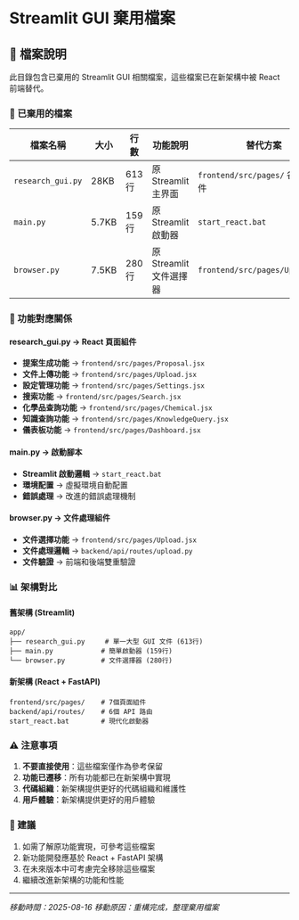 # Streamlit GUI 棄用檔案

## 📁 檔案說明

此目錄包含已棄用的 Streamlit GUI 相關檔案，這些檔案已在新架構中被 React 前端替代。

### 🚫 已棄用的檔案

| 檔案名稱 | 大小 | 行數 | 功能說明 | 替代方案 |
|----------|------|------|----------|----------|
| `research_gui.py` | 28KB | 613行 | 原 Streamlit 主界面 | `frontend/src/pages/` 各頁面組件 |
| `main.py` | 5.7KB | 159行 | 原 Streamlit 啟動器 | `start_react.bat` |
| `browser.py` | 7.5KB | 280行 | 原 Streamlit 文件選擇器 | `frontend/src/pages/Upload.jsx` |

### 🔄 功能對應關係

#### research_gui.py → React 頁面組件
- **提案生成功能** → `frontend/src/pages/Proposal.jsx`
- **文件上傳功能** → `frontend/src/pages/Upload.jsx`
- **設定管理功能** → `frontend/src/pages/Settings.jsx`
- **搜索功能** → `frontend/src/pages/Search.jsx`
- **化學品查詢功能** → `frontend/src/pages/Chemical.jsx`
- **知識查詢功能** → `frontend/src/pages/KnowledgeQuery.jsx`
- **儀表板功能** → `frontend/src/pages/Dashboard.jsx`

#### main.py → 啟動腳本
- **Streamlit 啟動邏輯** → `start_react.bat`
- **環境配置** → 虛擬環境自動配置
- **錯誤處理** → 改進的錯誤處理機制

#### browser.py → 文件處理組件
- **文件選擇功能** → `frontend/src/pages/Upload.jsx`
- **文件處理邏輯** → `backend/api/routes/upload.py`
- **文件驗證** → 前端和後端雙重驗證

### 📊 架構對比

#### 舊架構 (Streamlit)
```
app/
├── research_gui.py     # 單一大型 GUI 文件 (613行)
├── main.py            # 簡單啟動器 (159行)
└── browser.py         # 文件選擇器 (280行)
```

#### 新架構 (React + FastAPI)
```
frontend/src/pages/    # 7個頁面組件
backend/api/routes/    # 6個 API 路由
start_react.bat        # 現代化啟動器
```

### ⚠️ 注意事項

1. **不要直接使用**：這些檔案僅作為參考保留
2. **功能已遷移**：所有功能都已在新架構中實現
3. **代碼組織**：新架構提供更好的代碼組織和維護性
4. **用戶體驗**：新架構提供更好的用戶體驗

### 🎯 建議

1. 如需了解原功能實現，可參考這些檔案
2. 新功能開發應基於 React + FastAPI 架構
3. 在未來版本中可考慮完全移除這些檔案
4. 繼續改進新架構的功能和性能

---
*移動時間：2025-08-16*
*移動原因：重構完成，整理棄用檔案*
